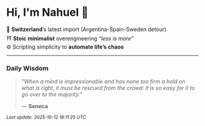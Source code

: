 # Hi, I'm Nahuel :tiger:

📍 **Switzerland**’s latest import (Argentina-Spain-Sweden detour)  
⛩️ **Stoic minimalist** overengineering *“less is more”*  
⚙️ Scripting simplicity to **automate life’s chaos**

---

### Daily Wisdom
> _"When a mind is impressionable and has none too firm a hold on what is right, it must be rescued from the crowd: it is so easy for it to go over to the majority."_  
>
> — **Seneca**

<sub>*Last update: 2025-10-12 18:11:25 UTC*</sub>


